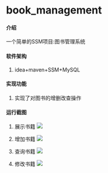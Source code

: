 # book_management

#### 介绍
一个简单的SSM项目:图书管理系统

#### 软件架构
1. idea+maven+SSM+MySQL

#### 实现功能
1. 实现了对图书的增删改查操作

#### 运行截图
1. 展示书籍
![](https://hexo-next-blog-image.oss-cn-hangzhou.aliyuncs.com/img1/rtegtrrgtr.PNG)

2. 增加书籍
![](https://hexo-next-blog-image.oss-cn-hangzhou.aliyuncs.com/img1/dyjdtyjdythdh.PNG)

3. 查询书籍
![](https://hexo-next-blog-image.oss-cn-hangzhou.aliyuncs.com/img1/dfvavfvssdfvafd.PNG)

4. 修改书籍
![](https://hexo-next-blog-image.oss-cn-hangzhou.aliyuncs.com/img1/sgbwssdfvsg.PNG)

